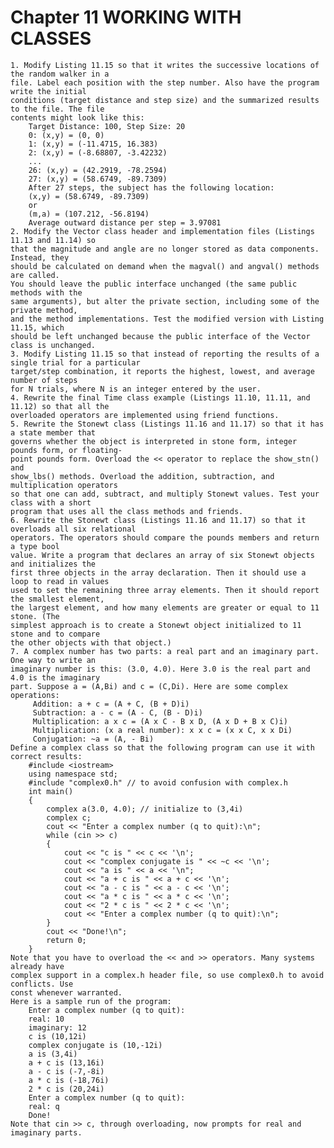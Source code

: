 # Chapter 11 WORKING WITH CLASSES

	1. Modify Listing 11.15 so that it writes the successive locations of the random walker in a
	file. Label each position with the step number. Also have the program write the initial
	conditions (target distance and step size) and the summarized results to the file. The file
	contents might look like this:
		Target Distance: 100, Step Size: 20
		0: (x,y) = (0, 0)
		1: (x,y) = (-11.4715, 16.383)
		2: (x,y) = (-8.68807, -3.42232)
		...
		26: (x,y) = (42.2919, -78.2594)
		27: (x,y) = (58.6749, -89.7309)
		After 27 steps, the subject has the following location:
		(x,y) = (58.6749, -89.7309)
		or
		(m,a) = (107.212, -56.8194)
		Average outward distance per step = 3.97081
	2. Modify the Vector class header and implementation files (Listings 11.13 and 11.14) so
	that the magnitude and angle are no longer stored as data components. Instead, they
	should be calculated on demand when the magval() and angval() methods are called.
	You should leave the public interface unchanged (the same public methods with the
	same arguments), but alter the private section, including some of the private method,
	and the method implementations. Test the modified version with Listing 11.15, which
	should be left unchanged because the public interface of the Vector class is unchanged.
	3. Modify Listing 11.15 so that instead of reporting the results of a single trial for a particular
	target/step combination, it reports the highest, lowest, and average number of steps
	for N trials, where N is an integer entered by the user.
	4. Rewrite the final Time class example (Listings 11.10, 11.11, and 11.12) so that all the
	overloaded operators are implemented using friend functions.
	5. Rewrite the Stonewt class (Listings 11.16 and 11.17) so that it has a state member that
	governs whether the object is interpreted in stone form, integer pounds form, or floating-
	point pounds form. Overload the << operator to replace the show_stn() and
	show_lbs() methods. Overload the addition, subtraction, and multiplication operators
	so that one can add, subtract, and multiply Stonewt values. Test your class with a short
	program that uses all the class methods and friends.
	6. Rewrite the Stonewt class (Listings 11.16 and 11.17) so that it overloads all six relational
	operators. The operators should compare the pounds members and return a type bool
	value. Write a program that declares an array of six Stonewt objects and initializes the
	first three objects in the array declaration. Then it should use a loop to read in values
	used to set the remaining three array elements. Then it should report the smallest element,
	the largest element, and how many elements are greater or equal to 11 stone. (The
	simplest approach is to create a Stonewt object initialized to 11 stone and to compare
	the other objects with that object.)
	7. A complex number has two parts: a real part and an imaginary part. One way to write an
	imaginary number is this: (3.0, 4.0). Here 3.0 is the real part and 4.0 is the imaginary
	part. Suppose a = (A,Bi) and c = (C,Di). Here are some complex operations:
		 Addition: a + c = (A + C, (B + D)i)
		 Subtraction: a - c = (A - C, (B - D)i)
		 Multiplication: a x c = (A x C - B x D, (A x D + B x C)i)
		 Multiplication: (x a real number): x x c = (x x C, x x Di)
		 Conjugation: ~a = (A, - Bi)
	Define a complex class so that the following program can use it with correct results:
		#include <iostream>
		using namespace std;
		#include "complex0.h" // to avoid confusion with complex.h
		int main()
		{
			complex a(3.0, 4.0); // initialize to (3,4i)
			complex c;
			cout << "Enter a complex number (q to quit):\n";
			while (cin >> c)
			{
				cout << "c is " << c << '\n';
				cout << "complex conjugate is " << ~c << '\n';
				cout << "a is " << a << '\n";
				cout << "a + c is " << a + c << '\n';
				cout << "a - c is " << a - c << '\n';
				cout << "a * c is " << a * c << '\n';
				cout << "2 * c is " << 2 * c << '\n';
				cout << "Enter a complex number (q to quit):\n";
			}
			cout << "Done!\n";
			return 0;
		}
	Note that you have to overload the << and >> operators. Many systems already have
	complex support in a complex.h header file, so use complex0.h to avoid conflicts. Use
	const whenever warranted.
	Here is a sample run of the program:
		Enter a complex number (q to quit):
		real: 10
		imaginary: 12
		c is (10,12i)
		complex conjugate is (10,-12i)
		a is (3,4i)
		a + c is (13,16i)
		a - c is (-7,-8i)
		a * c is (-18,76i)
		2 * c is (20,24i)
		Enter a complex number (q to quit):
		real: q
		Done!
	Note that cin >> c, through overloading, now prompts for real and imaginary parts.
